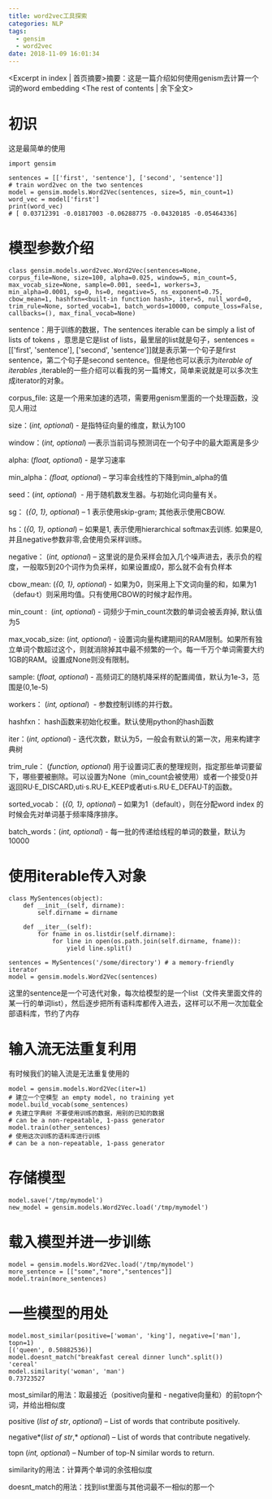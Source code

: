 ```yaml
---
title: word2vec工具探索
categories: NLP
tags:
  - gensim
  - word2vec
date: 2018-11-09 16:01:34
---
```

<Excerpt in index | 首页摘要>摘要：这是一篇介绍如何使用genism去计算一个词的word embedding<!-- more -->
<The rest of contents | 余下全文>

# 初识

这是最简单的使用

```
import gensim

sentences = [['first', 'sentence'], ['second', 'sentence']]
# train word2vec on the two sentences
model = gensim.models.Word2Vec(sentences, size=5, min_count=1)
word_vec = model['first']
print(word_vec)
# [ 0.03712391 -0.01817003 -0.06288775 -0.04320185 -0.05464336]
```

# 模型参数介绍

```
class gensim.models.word2vec.Word2Vec(sentences=None, corpus_file=None, size=100, alpha=0.025, window=5, min_count=5, max_vocab_size=None, sample=0.001, seed=1, workers=3, min_alpha=0.0001, sg=0, hs=0, negative=5, ns_exponent=0.75, cbow_mean=1, hashfxn=<built-in function hash>, iter=5, null_word=0, trim_rule=None, sorted_vocab=1, batch_words=10000, compute_loss=False, callbacks=(), max_final_vocab=None)
```

sentence：用于训练的数据，The sentences iterable can be simply a list of lists of tokens ，意思是它是list of lists，最里层的list就是句子，sentences = [['first', 'sentence'], ['second', 'sentence']]就是表示第一个句子是first sentence，第二个句子是second sentence。但是他也可以表示为*iterable of iterables* ,iterable的一些介绍可以看我的另一篇博文，简单来说就是可以多次生成iterator的对象。

corpus_file: 这是一个用来加速的选项，需要用genism里面的一个处理函数，没见人用过

size：(*int,* *optional*)  - 是指特征向量的维度，默认为100 

window：(*int,* *optional*) —表示当前词与预测词在一个句子中的最大距离是多少 

alpha: (*float,* *optional*) - 是学习速率 

min_alpha：*(*float*,* *optional*) – 学习率会线性的下降到min_alpha的值

seed：(*int,* *optional*)  - 用于随机数发生器。与初始化词向量有关。 

sg： (*{0*, *1},* *optional*) –  1 表示使用skip-gram; 其他表示使用CBOW.

hs：(*{0,* *1},* *optional*) – 如果是1, 表示使用hierarchical softmax去训练. 如果是0, 并且negative参数非零,会使用负采样训练。

negative： (*int,* *optional*) – 这里说的是负采样会加入几个噪声进去，表示负的程度，一般取5到20个词作为负采样，如果设置成0，那么就不会有负样本

cbow_mean:  (*{0,* *1},* *optional*) - 如果为0，则采用上下文词向量的和，如果为1（defau·t）则采用均值。只有使用CBOW的时候才起作用。

min_count :  (*int,* *optional*) - 词频少于min_count次数的单词会被丢弃掉, 默认值为5

max_vocab_size: (*int,* *optional*) - 设置词向量构建期间的RAM限制。如果所有独立单词个数超过这个，则就消除掉其中最不频繁的一个。每一千万个单词需要大约1GB的RAM。设置成None则没有限制。

sample:  (*float,* *optional*) - 高频词汇的随机降采样的配置阈值，默认为1e-3，范围是(0,1e-5)

workers： (*int,* *optional*)  - 参数控制训练的并行数。

hashfxn： hash函数来初始化权重。默认使用python的hash函数

iter：(*int,* *optional*)  - 迭代次数，默认为5，一般会有默认的第一次，用来构建字典树

trim_rule： (*function,* *optional*)  用于设置词汇表的整理规则，指定那些单词要留下，哪些要被删除。可以设置为None（min_count会被使用）或者一个接受()并返回RU·E_DISCARD,uti·s.RU·E_KEEP或者uti·s.RU·E_DEFAU·T的函数。

sorted_vocab： (*{0,* *1},* *optional*) – 如果为1（default），则在分配word index 的时候会先对单词基于频率降序排序。

batch_words：(*int,* *optional*) - 每一批的传递给线程的单词的数量，默认为10000

# 使用iterable传入对象

```
class MySentences(object):
    def __init__(self, dirname):
        self.dirname = dirname
 
    def __iter__(self):
        for fname in os.listdir(self.dirname):
            for line in open(os.path.join(self.dirname, fname)):
                yield line.split()
 
sentences = MySentences('/some/directory') # a memory-friendly iterator
model = gensim.models.Word2Vec(sentences)
```

这里的sentence是一个可迭代对象，每次给模型的是一个list（文件夹里面文件的某一行的单词list），然后逐步把所有语料库都传入进去，这样可以不用一次加载全部语料库，节约了内存

# 输入流无法重复利用

有时候我们的输入流是无法重复使用的

```
model = gensim.models.Word2Vec(iter=1)  
# 建立一个空模型 an empty model, no training yet
model.build_vocab(some_sentences) 
# 先建立字典树 不要使用训练的数据，用别的已知的数据
# can be a non-repeatable, 1-pass generator
model.train(other_sentences)  
# 使用这次训练的语料库进行训练 
# can be a non-repeatable, 1-pass generator
```

# 存储模型

```
model.save('/tmp/mymodel')
new_model = gensim.models.Word2Vec.load('/tmp/mymodel')
```

# 载入模型并进一步训练

```
model = gensim.models.Word2Vec.load('/tmp/mymodel')
more_sentence = [["some","more","sentences"]]
model.train(more_sentences)
```

# 一些模型的用处

```
model.most_similar(positive=['woman', 'king'], negative=['man'], topn=1)
[('queen', 0.50882536)]
model.doesnt_match("breakfast cereal dinner lunch".split())
'cereal'
model.similarity('woman', 'man')
0.73723527
```

most_similar的用法：取最接近（positive向量和 - negative向量和）的前topn个词，并给出相似度

positive (*list of str*, *optional*) – List of words that contribute positively.

negative*(*list of str*,* *optional*) – List of words that contribute negatively.

topn (*int,* *optional*) – Number of top-N similar words to return.

similarity的用法：计算两个单词的余弦相似度

doesnt_match的用法：找到list里面与其他词最不一相似的那一个